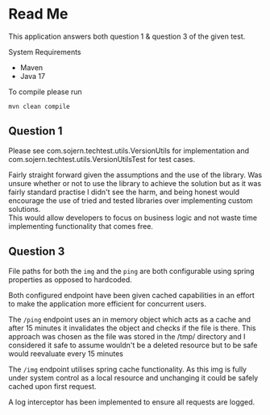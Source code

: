 # Read Me

This application answers both question 1 & question 3 of the given test.

System Requirements
  - Maven
  - Java 17

To compile please run
```
mvn clean compile
```
## Question 1

Please see com.sojern.techtest.utils.VersionUtils for implementation and com.sojern.techtest.utils.VersionUtilsTest for test cases.

Fairly straight forward given the assumptions and the use of the library. 
Was unsure whether or not to use the library to achieve the solution but as it was fairly standard practise I didn't see the harm, 
and being honest would encourage the use of tried and tested libraries over implementing custom solutions.  
This would allow developers to focus on business logic and not waste time implementing functionality that comes free.

## Question 3 

File paths for both the `img` and the `ping` are both configurable using spring properties as opposed to hardcoded.

Both configured endpoint have been given cached capabilities in an effort to make the application more efficient for concurrent users. 

The `/ping` endpoint uses an in memory object which acts as a cache and after 15 minutes it invalidates the object and checks if the file is there.
This approach was chosen as the file was stored in the /tmp/ directory and I considered it safe to assume 
wouldn't be a deleted resource but to be safe would reevaluate every 15 minutes 

The `/img` endpoint utilises spring cache functionality. As this img is fully under system control as a local resource and unchanging it could be safely cached upon first request.

A log interceptor has been implemented to ensure all requests are logged.
